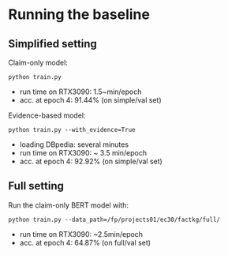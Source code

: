 # Running the baseline

## Simplified setting

Claim-only model:

`python train.py`

- run time on RTX3090: 1.5~min/epoch
- acc. at epoch 4: 91.44% (on simple/val set)

Evidence-based model:

`python train.py --with_evidence=True`

- loading DBpedia: several minutes
- run time on RTX3090: ~ 3.5 min/epoch
- acc. at epoch 4: 92.92% (on simple/val set)

## Full setting

Run the claim-only BERT model with:

`python train.py --data_path=/fp/projects01/ec30/factkg/full/`

- run time on RTX3090: ~2.5min/epoch
- acc. at epoch 4: 64.87% (on full/val set)
